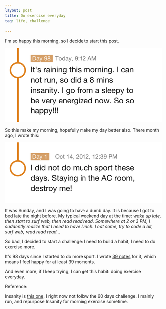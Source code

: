 ```yaml
---
layout: post
title: Do exercise everyday
tag: life, challenge

---
```


I'm so happy this morning, so I decide to start this post.

![](/images/2013/sport-challenge-jan-19.png)

So this make my morning, hopefully make my day better also.
There month ago, I wrote this:

![](/images/2013/sport-challenge-start.png)

It was Sunday, and I was going to have a dumb day. It is because I got to bed late the night before. My typical weekend day at the time: *wake up late, then start to surf web, then read read read. Somewhere at 2 or 3 PM, I suddently realize that I need to have lunch. I eat some, try to code a bit, surf web, read read read…*

So bad, I decided to start a challenge: I need to build a habit, I need to do exercise more.

It's 98 days since I started to do more sport. I wrote [39 notes](http://30d.me/athanhcong/NWFHe8f1Q8/) for it, which means I feel happy for at least 39 moments. 

And even more, if I keep trying, I can get this habit: doing exercise everyday.

Reference:

Insanity is [this one](http://www.youtube.com/watch?v=NTEDDmCjd1k). I right now not follow the 60 days challenge. I mainly run, and repurpose Insanity for morning exercise sometime.